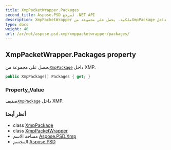 ```yaml
---
title: XmpPacketWrapper.Packages
second_title: Aspose.PSD لمرجع .NET API
description: XmpPacketWrapper ملكية. يحصل على مجموعة منXmpPackage داخل XMP.
type: docs
weight: 40
url: /ar/net/aspose.psd.xmp/xmppacketwrapper/packages/
---
```

## XmpPacketWrapper.Packages property

يحصل على مجموعة من[`XmpPackage`](../../xmppackage/) داخل XMP.

```csharp
public XmpPackage[] Packages { get; }
```

### Property_Value

صفيف[`XmpPackage`](../../xmppackage/) داخل XMP.

### أنظر أيضا

* class [XmpPackage](../../xmppackage/)
* class [XmpPacketWrapper](../)
* مساحة الاسم [Aspose.PSD.Xmp](../../xmppacketwrapper/)
* المجسم [Aspose.PSD](../../../)


